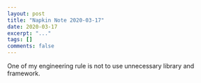```yaml
---
layout: post
title: "Napkin Note 2020-03-17"
date: 2020-03-17
excerpt: "..."
tags: []
comments: false
---
```


One of my engineering rule is not to use unnecessary library and framework.